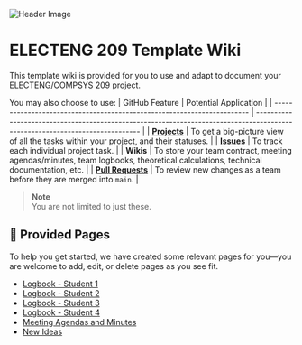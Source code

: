 ![Header Image](https://github.com/ee209-2020class/ee209-2020class.github.io/blob/master/ExtraInfo/logo.png)

# ELECTENG 209 Template Wiki

This template wiki is provided for you to use and adapt to document your ELECTENG/COMPSYS 209 project.

You may also choose to use:
| GitHub Feature                                                          | Potential Application                                                                                                        |
| ----------------------------------------------------------------------- | ---------------------------------------------------------------------------------------------------------------------------- |
| [**Projects**](https://github.com/orgs/uoa-ece209/projects/3?pane=info) | To get a big-picture view of all the tasks within your project, and their statuses.                                          |
| [**Issues**](../issues)                                                 | To track each individual project task.                                                                                       |
| **Wikis**                                                               | To store your team contract, meeting agendas/minutes, team logbooks, theoretical calculations, technical documentation, etc. |
| [**Pull Requests**](../pulls)                                           | To review new changes as a team before they are merged into `main`.                                                          |
> **Note**  
> You are not limited to just these.

## 📝 Provided Pages

To help you get started, we have created some relevant pages for you—you are welcome to add, edit, or delete pages as you see fit.

- [Logbook - Student 1](./Logbook-‐-Student-1)
- [Logbook - Student 2](./Logbook-‐-Student-2)
- [Logbook - Student 3](./Logbook-‐-Student-3)
- [Logbook - Student 4](./Logbook-‐-Student-4)
- [Meeting Agendas and Minutes](./meeting-agendas-and-minutes)
- [New Ideas](./new-ideas)
